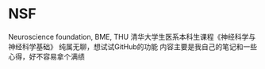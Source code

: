 # NSF
Neuroscience foundation, BME, THU
清华大学生医系本科生课程《神经科学与神经科学基础》
纯属无聊，想试试GitHub的功能
内容主要是我自己的笔记和一些心得，好不容易拿个满绩
